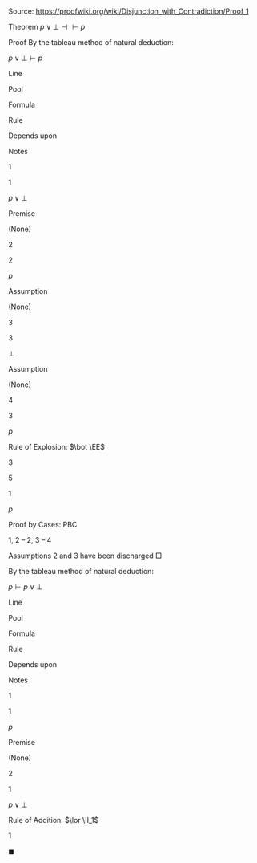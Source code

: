 # 

Source: https://proofwiki.org/wiki/Disjunction_with_Contradiction/Proof_1

Theorem
$p \lor \bot \dashv \vdash p$


Proof
By the tableau method of natural deduction:


$p \lor \bot \vdash p$


Line


Pool

Formula

Rule

Depends upon

Notes


1


1

$p \lor \bot$

Premise

(None)




2


2

$p$

Assumption

(None)




3


3

$\bot$

Assumption

(None)




4


3

$p$

Rule of Explosion: $\bot \EE$

3




5


1

$p$

Proof by Cases: $\text{PBC}$

1, 2 – 2, 3 – 4

Assumptions 2 and 3 have been discharged
$\Box$

By the tableau method of natural deduction:


$p \vdash p \lor \bot$


Line


Pool

Formula

Rule

Depends upon

Notes


1


1

$p$

Premise

(None)




2


1

$p \lor \bot$

Rule of Addition: $\lor \II_1$

1


$\blacksquare$




